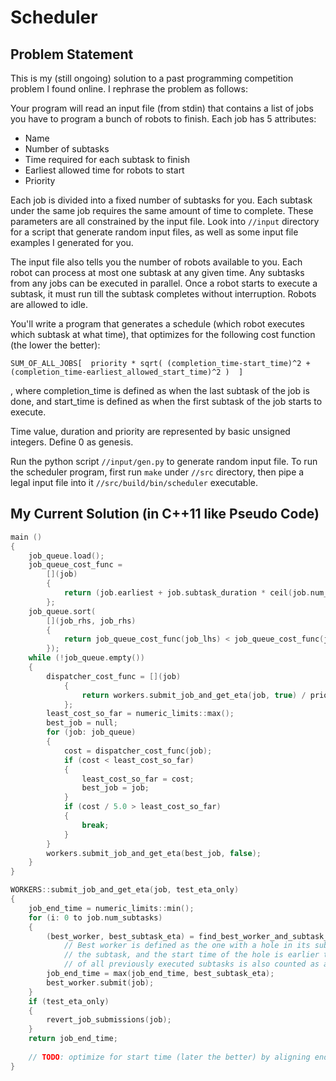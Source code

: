 # Scheduler

## Problem Statement
This is my (still ongoing) solution to a past programming competition problem I found online. I rephrase the problem as follows:

Your program will read an input file (from stdin) that contains a list of jobs you have to program a bunch of robots to finish. Each job has 5 attributes:
* Name
* Number of subtasks
* Time required for each subtask to finish
* Earliest allowed time for robots to start
* Priority

Each job is divided into a fixed number of subtasks for you. Each subtask under the same job requires the same amount of time to complete. These parameters are all constrained by the input file. Look into ```//input``` directory for a script that generate random input files, as well as some input file examples I generated for you.

The input file also tells you the number of robots available to you. Each robot can process at most one subtask at any given time. Any subtasks from any jobs can be executed in parallel. Once a robot starts to execute a subtask, it must run till the subtask completes without interruption. Robots are allowed to idle.

You'll write a program that generates a schedule (which robot executes which subtask at what time), that optimizes for the following cost function (the lower the better):

    SUM_OF_ALL_JOBS[  priority * sqrt( (completion_time-start_time)^2 + (completion_time-earliest_allowed_start_time)^2 )  ]

, where completion_time is defined as when the last subtask of the job is done, and start_time is defined as when the first subtask of the job starts to execute.

Time value, duration and priority are represented by basic unsigned integers. Define 0 as genesis.

Run the python script ```//input/gen.py``` to generate random input file. To run the scheduler program, first run ```make``` under ```//src``` directory, then pipe a legal input file into it ```//src/build/bin/scheduler``` executable.

## My Current Solution (in C++11 like Pseudo Code)
```c++
main () 
{
    job_queue.load();
    job_queue_cost_func = 
        [](job)
        {
            return (job.earliest + job.subtask_duration * ceil(job.num_subtasks / num_robots)) / priority;
        };
    job_queue.sort(
        [](job_rhs, job_rhs) 
        {
            return job_queue_cost_func(job_lhs) < job_queue_cost_func(job_rhs);
        });
    while (!job_queue.empty())
    {
        dispatcher_cost_func = [](job)
            {
                return workers.submit_job_and_get_eta(job, true) / priority;
            };
        least_cost_so_far = numeric_limits::max();
        best_job = null;
        for (job: job_queue)
        {
            cost = dispatcher_cost_func(job);
            if (cost < least_cost_so_far)
            {
                least_cost_so_far = cost;
                best_job = job;
            }            
            if (cost / 5.0 > least_cost_so_far)
            {
                break;
            }
        }
        workers.submit_job_and_get_eta(best_job, false);
    }
}

WORKERS::submit_job_and_get_eta(job, test_eta_only)
{
    job_end_time = numeric_limits::min();
    for (i: 0 to job.num_subtasks)
    {
        (best_worker, best_subtask_eta) = find_best_worker_and_subtask_eta(job);
            // Best worker is defined as the one with a hole in its subtask execution history, that fits
            // the subtask, and the start time of the hole is earlier than any other worker. The bottom
            // of all previously executed subtasks is also counted as a hole.
        job_end_time = max(job_end_time, best_subtask_eta);
        best_worker.submit(job);
    }
    if (test_eta_only)
    {
        revert_job_submissions(job);
    }
    return job_end_time;
    
    // TODO: optimize for start time (later the better) by aligning end time of all subtasks as possible.
}
```

